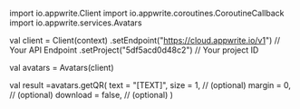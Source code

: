 import io.appwrite.Client
import io.appwrite.coroutines.CoroutineCallback
import io.appwrite.services.Avatars

val client = Client(context)
    .setEndpoint("https://cloud.appwrite.io/v1") // Your API Endpoint
    .setProject("5df5acd0d48c2") // Your project ID

val avatars = Avatars(client)

val result =avatars.getQR(
    text = "[TEXT]", 
    size = 1, // (optional)
    margin = 0, // (optional)
    download = false, // (optional)
)